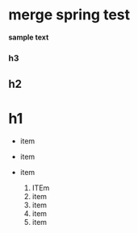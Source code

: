 # merge spring test

__sample text__
### h3
## h2
# h1

* item
* item
* item

  1. ITEm
  2. item
  3. item
  4. item 
  5. item 
